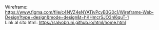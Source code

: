 Wireframe: https://www.figma.com/file/c4NVZ4eNYATivPcvB3G0c1/Wireframe-Web-Design?type=design&mode=design&t=hKHmcrSJO3nl6quT-1
<br>Link al sito html:  https://salvobruni.github.io/html/home.html
